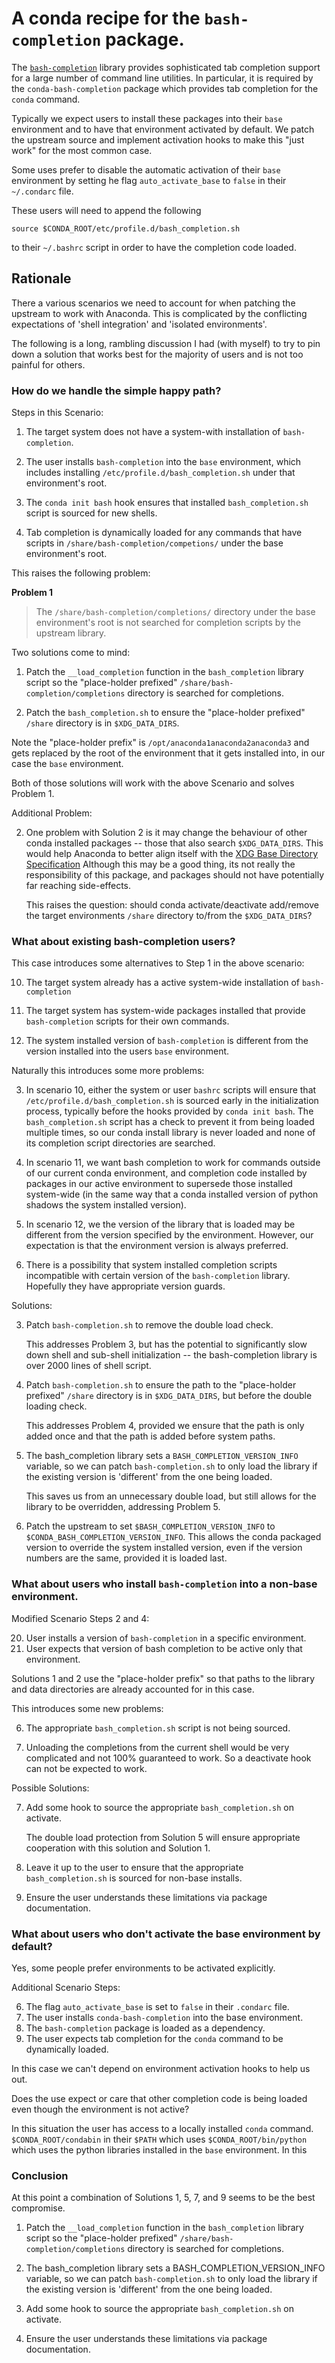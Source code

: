 # A conda recipe for the `bash-completion` package.

The [`bash-completion`][1] library provides sophisticated tab completion support for
a large number of command line utilities.  In particular, it is required by the
`conda-bash-completion` package which provides tab completion for the `conda` command.

Typically we expect users to install these packages into their `base` environment and to
have that environment activated by default.  We patch the upstream source and implement
activation hooks to make this "just work" for the most common case.

Some uses prefer to disable the automatic activation of their `base` environment by
setting he flag `auto_activate_base` to `false` in their `~/.condarc` file.

These users will need to append the following
```
source $CONDA_ROOT/etc/profile.d/bash_completion.sh
```
to their `~/.bashrc` script in order to have the completion code loaded.

## Rationale

There a various scenarios we need to account for when patching the upstream to work with
Anaconda.  This is complicated by the conflicting expectations of 'shell integration'
and 'isolated environments'. 

The following is a long, rambling discussion I had (with myself) to try to pin down
a solution that works best for the majority of users and is not too painful for others. 

### How do we handle the simple happy path?

Steps in this Scenario:

1. The target system does not have a system-with installation of `bash-completion`. 

2. The user installs `bash-completion` into the `base` environment, which includes
   installing `/etc/profile.d/bash_completion.sh` under that environment's root.

3. The `conda init bash` hook ensures that installed `bash_completion.sh` script is
   sourced for new shells.

4. Tab completion is dynamically loaded for any commands that have scripts in
   `/share/bash-completion/competions/` under the base environment's root.

This raises the following problem:

**Problem 1**

> The `/share/bash-completion/completions/` directory under the base environment's root
> is not searched for completion scripts by the upstream library.

Two solutions come to mind:

1. Patch the `__load_completion` function in the `bash_completion` library script so the
   "place-holder prefixed" `/share/bash-completion/completions` directory is searched
   for completions.

2. Patch the `bash_completion.sh` to ensure the "place-holder prefixed" `/share`
   directory is in `$XDG_DATA_DIRS`. 

Note the "place-holder prefix" is `/opt/anaconda1anaconda2anaconda3` and gets replaced
by the root of the environment that it gets installed into, in our case the `base`
environment.

Both of those solutions will work with the above Scenario and solves Problem 1. 

Additional Problem:
    
2. One problem with Solution 2 is it may change the behaviour of other conda installed
   packages -- those that also search `$XDG_DATA_DIRS`. This would help Anaconda to
   better align itself with the [XDG Base Directory Specification][2] Although this may
   be a good thing, its not really the responsibility of this package, and packages
   should not have potentially far reaching side-effects. 

   This raises the question: should conda activate/deactivate add/remove the target
   environments `/share` directory to/from the `$XDG_DATA_DIRS`?

### What about existing bash-completion users?

This case introduces some alternatives to Step 1 in the above scenario:

10. The target system already has a active system-wide installation of
    `bash-completion` 

11. The target system has system-wide packages installed that provide
    `bash-completion` scripts for their own commands.

12. The system installed version of `bash-completion` is different from the version
    installed into the users `base` environment. 

Naturally this introduces some more problems:

3. In scenario 10, either the system or user `bashrc` scripts will ensure that
   `/etc/profile.d/bash_completion.sh` is sourced early in the initialization
   process, typically before the hooks provided by `conda init bash`.  The
   `bash_completion.sh` script has a check to prevent it from being loaded multiple
   times, so our conda install library is never loaded and none of its completion
   script directories are searched.

4. In scenario 11, we want bash completion to work for commands outside of our
   current conda environment, and completion code installed by packages in our
   active environment to supersede those installed system-wide (in the same way
   that a conda installed version of python shadows the system installed version).

5. In scenario 12, we the version of the library that is loaded may be different
   from the version specified by the environment. However, our expectation is that
   the environment version is always preferred.   

6. There is a possibility that system installed completion scripts incompatible with
   certain version of the `bash-completion` library.  Hopefully they have
   appropriate version guards.

Solutions:

3. Patch `bash-completion.sh` to remove the double load check.

   This addresses Problem 3, but has the potential to significantly slow down shell
   and sub-shell initialization -- the bash-completion library is over 2000 lines of
   shell script.

4. Patch `bash-completion.sh` to ensure the path to the "place-holder prefixed"
   `/share` directory is in `$XDG_DATA_DIRS`, but before the double loading check.

   This addresses Problem 4, provided we ensure that the path is only added
   once and that the path is added before system paths.

5. The bash_completion library sets a `BASH_COMPLETION_VERSION_INFO` variable, so we
   can patch `bash-completion.sh` to only load the library if the existing version is
   'different' from the one being loaded.  

   This saves us from an unnecessary double load, but still allows for the library to
   be overridden, addressing Problem 5.

6. Patch the upstream to set `$BASH_COMPLETION_VERSION_INFO` to
   `$CONDA_BASH_COMPLETION_VERSION_INFO`.  This allows the conda packaged version to
   override the system installed version, even if the version numbers are the same,
   provided it is loaded last. 

### What about users who install `bash-completion` into a non-base environment.

Modified Scenario Steps 2 and 4:

20. User installs a version of `bash-completion` in a specific environment.
40. User expects that version of bash completion to be active only that environment.

Solutions 1 and 2 use the "place-holder prefix" so that paths to the library and data
directories are already accounted for in this case.

This introduces some new problems:

6. The appropriate `bash_completion.sh` script is not being sourced.

7. Unloading the completions from the current shell would be very complicated and
   not 100% guaranteed to work.  So a deactivate hook can not be expected to work.

Possible Solutions:

7. Add some hook to source the appropriate `bash_completion.sh` on activate.

   The double load protection from Solution 5 will ensure appropriate cooperation
   with this solution and Solution 1. 

8. Leave it up to the user to ensure that the appropriate `bash_completion.sh` is
   sourced for non-base installs.

9. Ensure the user understands these limitations via package documentation.

### What about users who don't activate the base environment by default?

Yes, some people prefer environments to be activated explicitly.

Additional Scenario Steps:

6. The flag `auto_activate_base` is set to `false` in their `.condarc` file.
7. The user installs `conda-bash-completion` into the base environment.
8. The `bash-completion` package is loaded as a dependency.
9. The user expects tab completion for the `conda` command to be dynamically loaded.

In this case we can't depend on environment activation hooks to help us out.

Does the use expect or care that other completion code is being loaded even though the
environment is not active? 

In this situation the user has access to a locally installed `conda` command.
`$CONDA_ROOT/condabin` in their `$PATH` which uses `$CONDA_ROOT/bin/python` which uses
the python libraries installed in the `base` environment.  In this 

### Conclusion

At this point a combination of Solutions 1, 5, 7, and 9 seems to be the best compromise.

1. Patch the `__load_completion` function in the `bash_completion` library script so the
   "place-holder prefixed" `/share/bash-completion/completions` directory is searched
   for completions.

5. The bash_completion library sets a BASH_COMPLETION_VERSION_INFO variable, so we can
   patch `bash-completion.sh` to only load the library if the existing version is
   'different' from the one being loaded.  

7. Add some hook to source the appropriate `bash_completion.sh` on activate.

9. Ensure the user understands these limitations via package documentation.

[1]: https://github.com/scop/bash-completion
[2]: https://specifications.freedesktop.org/basedir-spec/basedir-spec-latest.html
